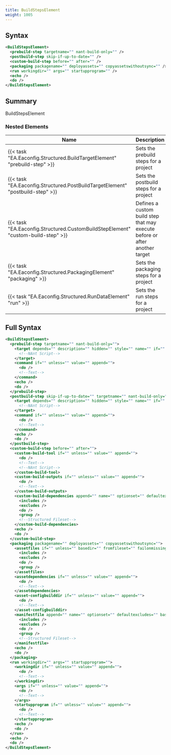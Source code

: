 ```yaml
---
title: BuildStepsElement
weight: 1005
---
```

## Syntax
```xml
<BuildStepsElement>
  <prebuild-step targetname="" nant-build-only="" />
  <postbuild-step skip-if-up-to-date="" />
  <custom-build-step before="" after="" />
  <packaging packagename="" deployassets="" copyassetswithoutsync="" />
  <run workingdir="" args="" startupprogram="" />
  <echo />
  <do />
</BuildStepsElement>
```
## Summary ##
BuildStepsElement


### Nested Elements
| Name | Description | Type | Required |
| ---- | ----------- | ---- | -------- |
| {{< task "EA.Eaconfig.Structured.BuildTargetElement" "prebuild-step" >}}| Sets the prebuild steps for a project | {{< task "EA.Eaconfig.Structured.BuildTargetElement" >}} | False |
| {{< task "EA.Eaconfig.Structured.PostBuildTargetElement" "postbuild-step" >}}| Sets the postbuild steps for a project | {{< task "EA.Eaconfig.Structured.PostBuildTargetElement" >}} | False |
| {{< task "EA.Eaconfig.Structured.CustomBuildStepElement" "custom-build-step" >}}| Defines a custom build step that may execute before or<br>after another target | {{< task "EA.Eaconfig.Structured.CustomBuildStepElement" >}} | False |
| {{< task "EA.Eaconfig.Structured.PackagingElement" "packaging" >}}| Sets the packaging steps for a project | {{< task "EA.Eaconfig.Structured.PackagingElement" >}} | False |
| {{< task "EA.Eaconfig.Structured.RunDataElement" "run" >}}| Sets the run steps for a project | {{< task "EA.Eaconfig.Structured.RunDataElement" >}} | False |

## Full Syntax
```xml
<BuildStepsElement>
  <prebuild-step targetname="" nant-build-only="">
    <target depends="" description="" hidden="" style="" name="" if="" unless="">
      <!--NAnt Script-->
    </target>
    <command if="" unless="" value="" append="">
      <do />
      <!--Text-->
    </command>
    <echo />
    <do />
  </prebuild-step>
  <postbuild-step skip-if-up-to-date="" targetname="" nant-build-only="">
    <target depends="" description="" hidden="" style="" name="" if="" unless="">
      <!--NAnt Script-->
    </target>
    <command if="" unless="" value="" append="">
      <do />
      <!--Text-->
    </command>
    <echo />
    <do />
  </postbuild-step>
  <custom-build-step before="" after="">
    <custom-build-tool if="" unless="" value="" append="">
      <do />
      <!--Text-->
      <!--NAnt Script-->
    </custom-build-tool>
    <custom-build-outputs if="" unless="" value="" append="">
      <do />
      <!--Text-->
    </custom-build-outputs>
    <custom-build-dependencies append="" name="" optionset="" defaultexcludes="" basedir="" failonmissing="" fromfileset="" sort="" if="" unless="">
      <includes />
      <excludes />
      <do />
      <group />
      <!--Structured Fileset-->
    </custom-build-dependencies>
    <echo />
    <do />
  </custom-build-step>
  <packaging packagename="" deployassets="" copyassetswithoutsync="">
    <assetfiles if="" unless="" basedir="" fromfileset="" failonmissing="" name="" append="">
      <includes />
      <excludes />
      <do />
      <group />
    </assetfiles>
    <assetdependencies if="" unless="" value="" append="">
      <do />
      <!--Text-->
    </assetdependencies>
    <asset-configbuilddir if="" unless="" value="" append="">
      <do />
      <!--Text-->
    </asset-configbuilddir>
    <manifestfile append="" name="" optionset="" defaultexcludes="" basedir="" failonmissing="" fromfileset="" sort="" if="" unless="">
      <includes />
      <excludes />
      <do />
      <group />
      <!--Structured Fileset-->
    </manifestfile>
    <echo />
    <do />
  </packaging>
  <run workingdir="" args="" startupprogram="">
    <workingdir if="" unless="" value="" append="">
      <do />
      <!--Text-->
    </workingdir>
    <args if="" unless="" value="" append="">
      <do />
      <!--Text-->
    </args>
    <startupprogram if="" unless="" value="" append="">
      <do />
      <!--Text-->
    </startupprogram>
    <echo />
    <do />
  </run>
  <echo />
  <do />
</BuildStepsElement>
```
